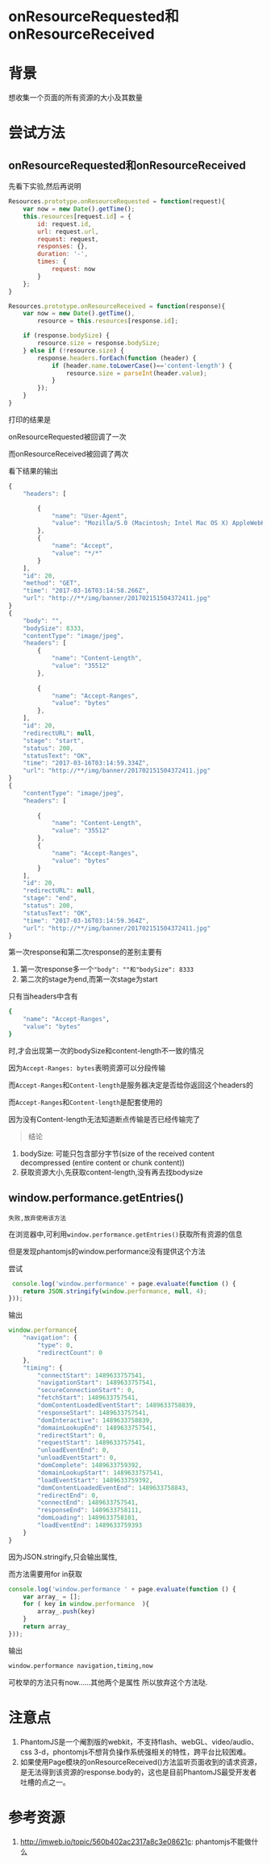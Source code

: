 # onResourceRequested和onResourceReceived

# 背景

想收集一个页面的所有资源的大小及其数量

# 尝试方法

## onResourceRequested和onResourceReceived

先看下实验,然后再说明

```javascript
Resources.prototype.onResourceRequested = function(request){
    var now = new Date().getTime();
    this.resources[request.id] = {
        id: request.id,
        url: request.url,
        request: request,
        responses: {},
        duration: '-',
        times: {
            request: now
        }
    };
}

Resources.prototype.onResourceReceived = function(response){
    var now = new Date().getTime(),
        resource = this.resources[response.id];

    if (response.bodySize) {
        resource.size = response.bodySize;
    } else if (!resource.size) {
        response.headers.forEach(function (header) {
            if (header.name.toLowerCase()=='content-length') {
                resource.size = parseInt(header.value);
            }
        });
    }
}

```

打印的结果是

onResourceRequested被回调了一次

而onResourceReceived被回调了两次

看下结果的输出

```javascript
{
    "headers": [

        {
            "name": "User-Agent",
            "value": "Mozilla/5.0 (Macintosh; Intel Mac OS X) AppleWebKit/538.1 (KHTML, like Gecko) PhantomJS/2.1.1 Safari/538.1"
        },
        {
            "name": "Accept",
            "value": "*/*"
        }
    ],
    "id": 20,
    "method": "GET",
    "time": "2017-03-16T03:14:58.266Z",
    "url": "http://**/img/banner/201702151504372411.jpg"
}
{
    "body": "",
    "bodySize": 8333,
    "contentType": "image/jpeg",
    "headers": [
        {
            "name": "Content-Length",
            "value": "35512"
        },
       
        {
            "name": "Accept-Ranges",
            "value": "bytes"
        },
    ],
    "id": 20,
    "redirectURL": null,
    "stage": "start",
    "status": 200,
    "statusText": "OK",
    "time": "2017-03-16T03:14:59.334Z",
    "url": "http://**/img/banner/201702151504372411.jpg"
}
{
    "contentType": "image/jpeg",
    "headers": [
       
        {
            "name": "Content-Length",
            "value": "35512"
        },
        {
            "name": "Accept-Ranges",
            "value": "bytes"
        }
    ],
    "id": 20,
    "redirectURL": null,
    "stage": "end",
    "status": 200,
    "statusText": "OK",
    "time": "2017-03-16T03:14:59.364Z",
    "url": "http://**/img/banner/201702151504372411.jpg"
}
```

第一次response和第二次response的差别主要有 

1. 第一次response多一个`"body": ""和"bodySize": 8333`
2. 第二次的stage为end,而第一次stage为start

只有当headers中含有

```bash
{
    "name": "Accept-Ranges",
    "value": "bytes"
}
```
时,才会出现第一次的bodySize和content-length不一致的情况

因为`Accept-Ranges: bytes`表明资源可以分段传输

而`Accept-Ranges`和`Content-length`是服务器决定是否给你返回这个headers的

而`Accept-Ranges`和`Content-length`是配套使用的

因为没有Content-length无法知道断点传输是否已经传输完了

> 结论

1. bodySize: 可能只包含部分字节(size of the received content decompressed (entire content or chunk content))
2. 获取资源大小,先获取content-length,没有再去找bodysize

## window.performance.getEntries()

`失败,放弃使用该方法`

在浏览器中,可利用`window.performance.getEntries()`获取所有资源的信息

但是发现phantomjs的window.performance没有提供这个方法

尝试

```javascript
 console.log('window.performance' + page.evaluate(function () {
    return JSON.stringify(window.performance, null, 4);
}));
```

输出

```javascript
window.performance{
    "navigation": {
        "type": 0,
        "redirectCount": 0
    },
    "timing": {
        "connectStart": 1489633757541,
        "navigationStart": 1489633757541,
        "secureConnectionStart": 0,
        "fetchStart": 1489633757541,
        "domContentLoadedEventStart": 1489633758839,
        "responseStart": 1489633757541,
        "domInteractive": 1489633758839,
        "domainLookupEnd": 1489633757541,
        "redirectStart": 0,
        "requestStart": 1489633757541,
        "unloadEventEnd": 0,
        "unloadEventStart": 0,
        "domComplete": 1489633759392,
        "domainLookupStart": 1489633757541,
        "loadEventStart": 1489633759392,
        "domContentLoadedEventEnd": 1489633758843,
        "redirectEnd": 0,
        "connectEnd": 1489633757541,
        "responseEnd": 1489633758111,
        "domLoading": 1489633758101,
        "loadEventEnd": 1489633759393
    }
}
```

因为JSON.stringify,只会输出属性,

而方法需要用for in获取

```javascript
console.log('window.performance ' + page.evaluate(function () {
    var array_ = [];
    for ( key in window.performance  ){
        array_.push(key)
    }
    return array_
}));
```
输出

```bash
window.performance navigation,timing,now
```

可枚举的方法只有now......其他两个是属性 所以放弃这个方法哒.

# 注意点

1. PhantomJS是一个阉割版的webkit，不支持flash、webGL、video/audio、css 3-d，phontomjs不想背负操作系统强相关的特性，跨平台比较困难。
2. 如果使用Page模块的onResourceReceived()方法监听页面收到的请求资源，是无法得到该资源的response.body的，这也是目前PhantomJS最受开发者吐槽的点之一。

# 参考资源

1. http://imweb.io/topic/560b402ac2317a8c3e08621c: phantomjs不能做什么